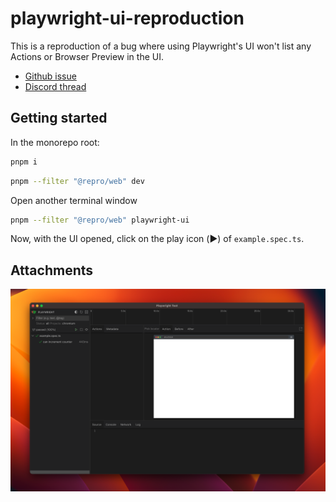 # playwright-ui-reproduction

This is a reproduction of a bug where using Playwright's UI won't list any Actions or Browser Preview in the UI.

* [Github issue](https://github.com/microsoft/playwright/issues/21950)
* [Discord thread](https://discord.com/channels/807756831384403968/1088760461471776888)

## Getting started

In the monorepo root:

```bash
pnpm i
```

```bash
pnpm --filter "@repro/web" dev
```

Open another terminal window

```bash
pnpm --filter "@repro/web" playwright-ui
```

Now, with the UI opened, click on the play icon (▶️) of `example.spec.ts`.

## Attachments

![Playwright UI with no Actions / Browser Preview after successful test run](./playwright-ui-no-actions.png)
